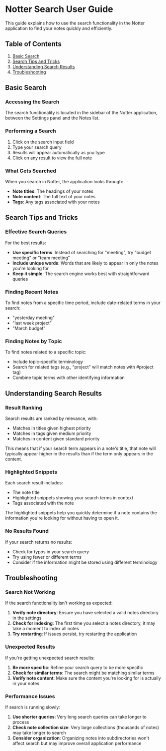 # Notter Search User Guide

This guide explains how to use the search functionality in the Notter application to find your notes quickly and efficiently.

## Table of Contents

1. [Basic Search](#basic-search)
2. [Search Tips and Tricks](#search-tips-and-tricks)
3. [Understanding Search Results](#understanding-search-results)
4. [Troubleshooting](#troubleshooting)

## Basic Search

### Accessing the Search

The search functionality is located in the sidebar of the Notter application, between the Settings panel and the Notes list.

### Performing a Search

1. Click on the search input field
2. Type your search query
3. Results will appear automatically as you type
4. Click on any result to view the full note

### What Gets Searched

When you search in Notter, the application looks through:

- **Note titles**: The headings of your notes
- **Note content**: The full text of your notes
- **Tags**: Any tags associated with your notes

## Search Tips and Tricks

### Effective Search Queries

For the best results:

- **Use specific terms**: Instead of searching for "meeting", try "budget meeting" or "team meeting"
- **Include unique words**: Words that are likely to appear in only the notes you're looking for
- **Keep it simple**: The search engine works best with straightforward queries

### Finding Recent Notes

To find notes from a specific time period, include date-related terms in your search:

- "yesterday meeting"
- "last week project"
- "March budget"

### Finding Notes by Topic

To find notes related to a specific topic:

- Include topic-specific terminology
- Search for related tags (e.g., "project" will match notes with #project tag)
- Combine topic terms with other identifying information

## Understanding Search Results

### Result Ranking

Search results are ranked by relevance, with:

- Matches in titles given highest priority
- Matches in tags given medium priority
- Matches in content given standard priority

This means that if your search term appears in a note's title, that note will typically appear higher in the results than if the term only appears in the content.

### Highlighted Snippets

Each search result includes:

- The note title
- Highlighted snippets showing your search terms in context
- Tags associated with the note

The highlighted snippets help you quickly determine if a note contains the information you're looking for without having to open it.

### No Results Found

If your search returns no results:

- Check for typos in your search query
- Try using fewer or different terms
- Consider if the information might be stored using different terminology

## Troubleshooting

### Search Not Working

If the search functionality isn't working as expected:

1. **Verify note directory**: Ensure you have selected a valid notes directory in the settings
2. **Check for indexing**: The first time you select a notes directory, it may take a moment to index all notes
3. **Try restarting**: If issues persist, try restarting the application

### Unexpected Results

If you're getting unexpected search results:

1. **Be more specific**: Refine your search query to be more specific
2. **Check for similar terms**: The search might be matching similar terms
3. **Verify note content**: Make sure the content you're looking for is actually in your notes

### Performance Issues

If search is running slowly:

1. **Use shorter queries**: Very long search queries can take longer to process
2. **Check note collection size**: Very large collections (thousands of notes) may take longer to search
3. **Consider organization**: Organizing notes into subdirectories won't affect search but may improve overall application performance
